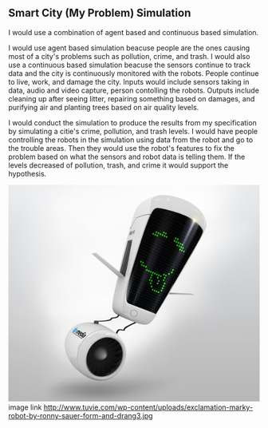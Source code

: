 ## Smart City (My Problem) Simulation


I would use a combination of agent based and continuous based simulation. 


I would use agent based simulation beacuse people are the ones causing most of a city's problems such as pollution, crime, and trash. I would also use a continuous based simulation beacuse the sensors continue to track data and the city is continuously monitored with the robots. People continue to live, work, and damage the city. Inputs would include sensors taking in data, audio and video capture, person contolling the robots. Outputs include cleaning up after seeing litter, repairing something based on damages, and purifying air and planting trees based on air quality levels.


I would conduct the simulation to produce the results from my specification by simulating a citie's crime, pollution, and trash levels. I would have people controlling the robots in the simulation using data from the robot and go to the trouble areas. Then they would use the robot's features to fix the problem based on what the sensors and robot data is telling them. If the levels decreased of pollution, trash, and crime it would support the hypothesis. 


![Image of Remote Controlled Robot](../images/examplerobot.png)
image link http://www.tuvie.com/wp-content/uploads/exclamation-marky-robot-by-ronny-sauer-form-and-drang3.jpg
